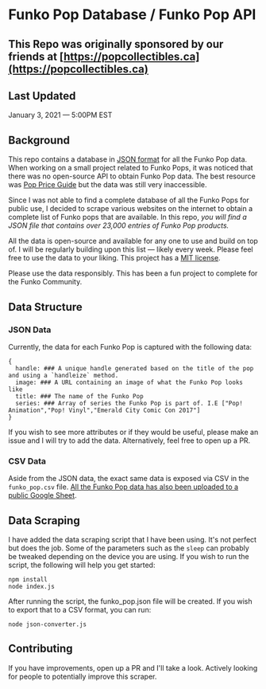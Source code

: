 # Funko Pop Database / Funko Pop API

## This Repo was originally sponsored by our friends at [https://popcollectibles.ca](https://popcollectibles.ca)

## Last Updated

January 3, 2021 — 5:00PM EST

## Background

This repo contains a database in [JSON format](https://www.json.org/json-en.html) for all the Funko Pop data. When working on a small project related to Funko Pops, it was noticed that there was no open-source API to obtain Funko Pop data. The best resource was [Pop Price Guide](https://www.poppriceguide.com/) but the data was still very inaccessible.

Since I was not able to find a complete database of all the Funko Pops for public use, I decided to scrape various websites on the internet to obtain a complete list of Funko pops that are available. In this repo, _you will find a JSON file that contains over 23,000 entries of Funko Pop products._

All the data is open-source and available for any one to use and build on top of. I will be regularly building upon this list — likely every week. Please feel free to use the data to your liking. This project has a [MIT license](https://github.com/kennymkchan/funko-pop-data/blob/master/LICENSE).

Please use the data responsibly. This has been a fun project to complete for the Funko Community.

## Data Structure

### JSON Data

Currently, the data for each Funko Pop is captured with the following data:

```
{
  handle: ### A unique handle generated based on the title of the pop and using a `handleize` method.
  image: ### A URL containing an image of what the Funko Pop looks like
  title: ### The name of the Funko Pop
  series: ### Array of series the Funko Pop is part of. I.E ["Pop! Animation","Pop! Vinyl","Emerald City Comic Con 2017"]
}
```

If you wish to see more attributes or if they would be useful, please make an issue and I will try to add the data. Alternatively, feel free to open up a PR.

### CSV Data

Aside from the JSON data, the exact same data is exposed via CSV in the `funko_pop.csv` file. [All the Funko Pop data has also been uploaded to a public Google Sheet](https://docs.google.com/spreadsheets/d/15aSFbnueiiMAdp2szKqvLtMvpIpjGddcPkhSGS44BqU/edit?usp=sharing).

## Data Scraping

I have added the data scraping script that I have been using. It's not perfect but does the job. Some of the parameters such as the `sleep` can probably be tweaked depending on the device you are using. If you wish to run the script, the following will help you get started:

```
npm install
node index.js
```

After running the script, the funko_pop.json file will be created. If you wish to export that to a CSV format, you can run:

```
node json-converter.js
```

## Contributing

If you have improvements, open up a PR and I'll take a look. Actively looking for people to potentially improve this scraper.
